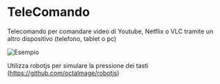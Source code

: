 # TeleComando
Telecomando per comandare video di Youtube, Netflix o VLC tramite un altro dispositivo (telefono, tablet o pc)

![Esempio](http://i.imgur.com/zZdT8le.png)

Utilizza robotjs per simulare la pressione dei tasti (https://github.com/octalmage/robotjs)
